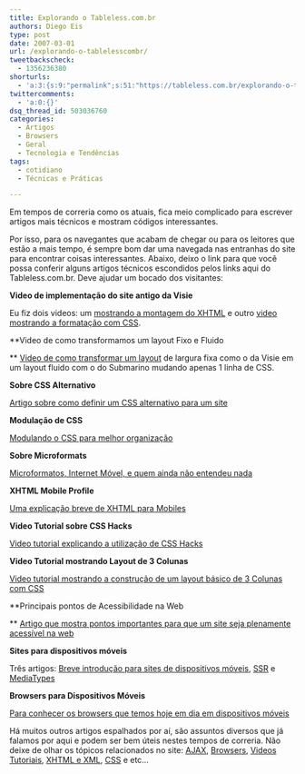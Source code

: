 ```yaml
---
title: Explorando o Tableless.com.br
authors: Diego Eis
type: post
date: 2007-03-01
url: /explorando-o-tablelesscombr/
tweetbackscheck:
  - 1356236380
shorturls:
  - 'a:3:{s:9:"permalink";s:51:"https://tableless.com.br/explorando-o-tablelesscombr";s:7:"tinyurl";s:26:"https://tinyurl.com/3j7k43l";s:4:"isgd";s:19:"https://is.gd/rJWi28";}'
twittercomments:
  - 'a:0:{}'
dsq_thread_id: 503036760
categories:
  - Artigos
  - Browsers
  - Geral
  - Tecnologia e Tendências
tags:
  - cotidiano
  - Técnicas e Práticas

---
```

Em tempos de correria como os atuais, fica meio complicado para escrever artigos mais técnicos e mostram códigos interessantes.

Por isso, para os navegantes que acabam de chegar ou para os leitores que estão a mais tempo, é sempre bom dar uma navegada nas entranhas do site para encontrar coisas interessantes. Abaixo, deixo o link para que você possa conferir alguns artigos técnicos escondidos pelos links aqui do Tableless.com.br. Deve ajudar um bocado dos visitantes:

**Video de implementação do site antigo da Visie**
  
Eu fiz dois videos: um [mostrando a montagem do XHTML][1] e outro [video mostrando a formatação com CSS][2].

**Video de como transformamos um layout Fixo e Fluido
  
** [Video de como transformar um layout][3] de largura fixa como o da Visie em um layout fluido com o do Submarino mudando apenas 1 linha de CSS.

**Sobre CSS Alternativo**
  
[Artigo sobre como definir um CSS alternativo para um site][4]

**Modulação de CSS**
  
[Modulando o CSS para melhor organização][5]

**Sobre Microformats**
  
[Microformatos, Internet Móvel, e quem ainda não entendeu nada][6]

**XHTML Mobile Profile**
  
[Uma explicação breve de XHTML para Mobiles][7]

**Video Tutorial sobre CSS Hacks**
  
[Video tutorial explicando a utilização de CSS Hacks][8]

**Video Tutorial mostrando Layout de 3 Colunas**
  
[Video tutorial mostrando a construção de um layout básico de 3 Colunas com CSS][9]

**Principais pontos de Acessibilidade na Web
  
** [Artigo que mostra pontos importantes para que um site seja plenamente acessível na web][10]

**Sites para dispositivos móveis**
  
Três artigos: [Breve introdução para sites de dispositivos móveis][11], [SSR][12] e [MediaTypes][13]

**Browsers para Dispositivos Móveis** 
  
[Para conhecer os browsers que temos hoje em dia em dispositivos móveis][14]

Há muitos outros artigos espalhados por aí, são assuntos diversos que já falamos por aqui e podem ser bem úteis nestes tempos de correria. Não deixe de olhar os tópicos relacionados no site: [AJAX][15], [Browsers][16], [Videos Tutoriais][17], [XHTML e XML][18], [CSS][19] e etc&#8230;

 [1]: https://tableless.com.br/video-tutorial-8-criando-a-home-da-visie-estrutura-xhtml
 [2]: https://tableless.com.br/video-tutorial-9-criando-a-home-da-visie-css
 [3]: https://tableless.com.br/video-tutorial-6-transformando-layout-fixo-em-fluido
 [4]: https://tableless.com.br/css-alternativo
 [5]: https://tableless.com.br/css-modular-breve-explicacao
 [6]: https://tableless.com.br/microformatos-internet-movel-e-quem-ainda-nao-entendeu-nada
 [7]: https://tableless.com.br/breve-introducao-xhtml-mobile-profile
 [8]: https://tableless.com.br/video_tutorial_css_hacks
 [9]: https://tableless.com.br/video_tutorial_layout_3_colunas
 [10]: https://tableless.com.br/principais-pontos-da-acessibilidade-na-web
 [11]: https://tableless.com.br/sites-para-dispositivos-moveis-breve-introducao
 [12]: https://tableless.com.br/aprenda/sites-para-dispositivos-moveis-ssr/
 [13]: https://tableless.com.br/aprenda/sites-para-dispositivos-moveis-mediatype/
 [14]: https://tableless.com.br/browsers_em_dispositivos_moveis
 [15]: https://tableless.com.br/categorias/ajax/
 [16]: https://tableless.com.br/categorias/browsers/
 [17]: https://tableless.com.br/categorias/pratica/video-tutorial/
 [18]: https://tableless.com.br/categorias/web-standards/xhtml-xml/
 [19]: https://tableless.com.br/categorias/web-standards/css/